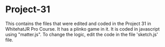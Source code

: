 # Project-31
This contains the files that were edited and coded in the Project 31 in WhitehatJR Pro Course. It has a plinko game in it. It is coded in javascript using "matter.js". To change the logic, edit the code in the file 'sketch.js' file.
